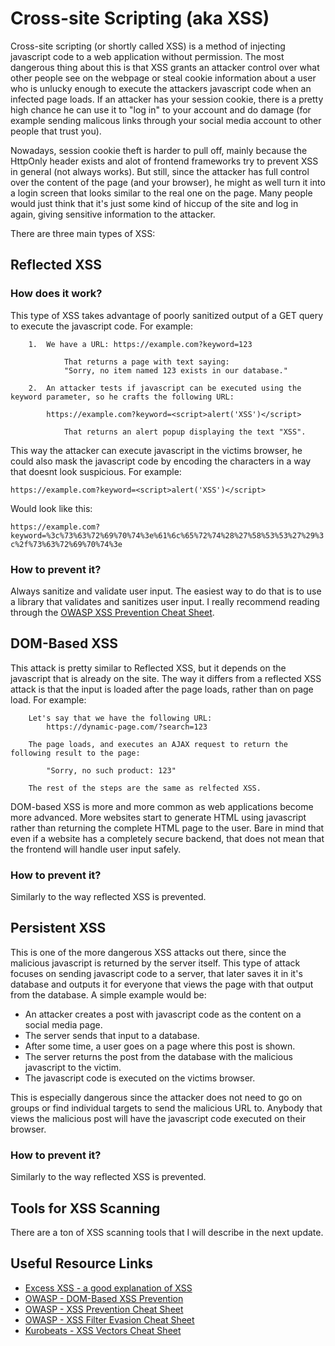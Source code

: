 # Cross-site Scripting (aka XSS)

Cross-site scripting (or shortly called XSS) is a method of injecting javascript code to a web application without permission. The most dangerous thing about this is that XSS grants an attacker control over what other people see on the webpage or steal cookie information about a user who is unlucky enough to execute the attackers javascript code when an infected page loads. If an attacker has your session cookie, there is a pretty high chance he can use it to "log in" to your account and do damage (for example sending malicous links through your social media account to other people that trust you). 

Nowadays, session cookie theft is harder to pull off, mainly because the HttpOnly header exists and alot of frontend frameworks try to prevent XSS in general (not always works). But still, since the attacker has full control over the content of the page (and your browser), he might as well turn it into a login screen that looks similar to the real one on the page. Many people would just think that it's just some kind of hiccup of the site and log in again, giving sensitive information to the attacker.

There are three main types of XSS:

## Reflected XSS

### How does it work?

This type of XSS takes advantage of poorly sanitized output of a GET query to execute the javascript code. For example:
```
    1.  We have a URL: https://example.com?keyword=123

            That returns a page with text saying:
            "Sorry, no item named 123 exists in our database."

    2.  An attacker tests if javascript can be executed using the keyword parameter, so he crafts the following URL:

        https://example.com?keyword=<script>alert('XSS')</script>

            That returns an alert popup displaying the text "XSS".
```

This way the attacker can execute javascript in the victims browser, he could also mask the javascript code by encoding the characters in a way that doesnt look suspicious. For example:

`https://example.com?keyword=<script>alert('XSS')</script>` 

Would look like this: 

`https://example.com?keyword=%3c%73%63%72%69%70%74%3e%61%6c%65%72%74%28%27%58%53%53%27%29%3c%2f%73%63%72%69%70%74%3e`

### How to prevent it?

Always sanitize and validate user input. The easiest way to do that is to use a library that validates and sanitizes user input. I really recommend reading through the [OWASP XSS Prevention Cheat Sheet](https://cheatsheetseries.owasp.org/cheatsheets/Cross_Site_Scripting_Prevention_Cheat_Sheet.html).
## DOM-Based XSS

This attack is pretty similar to Reflected XSS, but it depends on the javascript that is already on the site. The way it differs from a reflected XSS attack is that the input is loaded after the page loads, rather than on page load. For example:

```
    Let's say that we have the following URL:
        https://dynamic-page.com/?search=123

    The page loads, and executes an AJAX request to return the following result to the page:

        "Sorry, no such product: 123"

    The rest of the steps are the same as relfected XSS.
```

DOM-based XSS is more and more common as web applications become more advanced. More websites start to generate HTML using javascript rather than returning the complete HTML page to the user. Bare in mind that even if a website has a completely secure backend, that does not mean that the frontend will handle user input safely.

### How to prevent it?

Similarly to the way reflected XSS is prevented.

## Persistent XSS

This is one of the more dangerous XSS attacks out there, since the malicious javascript is returned by the server itself. This type of attack focuses on sending javascript code to a server, that later saves it in it's database and outputs it for everyone that views the page with that output from the database. A simple example would be:

- An attacker creates a post with javascript code as the content on a social media page.
- The server sends that input to a database.
- After some time, a user goes on a page where this post is shown.
- The server returns the post from the database with the malicious javascript to the victim.
- The javascript code is executed on the victims browser.

This is especially dangerous since the attacker does not need to go on groups or find individual targets to send the malicious URL to. Anybody that views the malicious post will have the javascript code  executed on their browser.

### How to prevent it?

Similarly to the way reflected XSS is prevented.

## Tools for XSS Scanning

There are a ton of XSS scanning tools that I will describe in the next update.

## Useful Resource Links

- [Excess XSS - a good explanation of XSS](https://excess-xss.com/)
- [OWASP - DOM-Based XSS Prevention](https://cheatsheetseries.owasp.org/cheatsheets/DOM_based_XSS_Prevention_Cheat_Sheet.html)
- [OWASP - XSS Prevention Cheat Sheet](https://cheatsheetseries.owasp.org/cheatsheets/Cross_Site_Scripting_Prevention_Cheat_Sheet.html)
- [OWASP - XSS Filter Evasion Cheat Sheet](https://owasp.org/www-community/xss-filter-evasion-cheatsheet)
- [Kurobeats - XSS Vectors Cheat Sheet](https://gist.github.com/kurobeats/9a613c9ab68914312cbb415134795b45)

